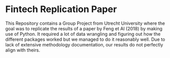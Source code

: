 # Fintech Replication Paper
This Repository contains a Group Project from Utrecht University where the goal was to replicate the results of a paper by Feng et Al (2018) by making use of Python. It required a lot of data wrangling and figuring out how the different packages worked but we managed to do it reasonably well. Due to lack of extensive methodology documentation, our results do not perfectly align with theirs.
